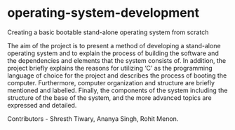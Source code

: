 # operating-system-development
Creating a basic bootable stand-alone operating system from scratch

The aim of the project is to present a method of developing a stand-alone operating system
and to explain the process of building the software and the dependencies and elements that
the system consists of. In addition, the project briefly explains the reasons for utilizing ‘C’ as
the programming language of choice for the project and describes the process of booting the
computer. Furthermore, computer organization and structure are briefly mentioned and
labelled. Finally, the components of the system including the structure of the base of the system,
and the more advanced topics are expressed and detailed. 

Contributors - Shresth Tiwary, Ananya Singh, Rohit Menon.
